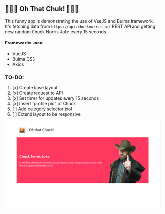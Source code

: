 ## 🔫🔫🔫 Oh That Chuk! 🔫🔫🔫

This funny app is demonstrating the use of VueJS and Bulma framework. <br/>
It's fetching data from ```https://api.chucknorris.io/``` REST API and getting new random Chuck Norris Joke every 15 seconds.

#### Frameworks used
- VueJS
- Bulma CSS
- Axios

### TO-DO:
1. [x] Create base layout
2. [x] Create request to API
3. [x] Set timer for updates every 15 seconds
4. [x] Insert "profile pic" of Chuck
5. [ ] Add category selector tool
6. [ ] Extend layout to be responsive

![Oh That Chuck](assets/screenshot.png)
